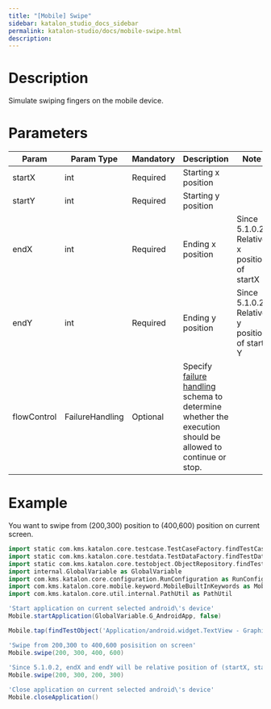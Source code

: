 ```yaml
---
title: "[Mobile] Swipe" 
sidebar: katalon_studio_docs_sidebar
permalink: katalon-studio/docs/mobile-swipe.html 
description: 
---
```

Description
===========

Simulate swiping fingers on the mobile device.

Parameters
==========

<table><thead><tr><th>Param</th><th>Param Type</th><th>Mandatory</th><th>Description</th><th>Note</th></tr></thead><tbody><tr><td>startX</td><td>int</td><td>Required</td><td>Starting x position</td><td>&nbsp;</td></tr><tr><td>startY</td><td>int</td><td>Required</td><td>Starting y position</td><td>&nbsp;</td></tr><tr><td>endX</td><td>int</td><td>Required</td><td>Ending x position</td><td>Since 5.1.0.2:<br>Relative x position of startX</td></tr><tr><td>endY</td><td>int</td><td>Required</td><td>Ending y position</td><td>Since 5.1.0.2<br>Relative y position of start Y</td></tr><tr><td><span>flowControl</span></td><td><span>FailureHandling</span></td><td>Optional</td><td><span>Spec</span><span>ify </span><a href="https://docs.katalon.com/x/qAAM" rel="nofollow">failure handling</a><span> schema to determine whether the execution should be allowed to continue or stop.</span></td><td>&nbsp;</td></tr></tbody></table>

Example 
========

You want to swipe from (200,300) position to (400,600) position on current screen.

```groovy
import static com.kms.katalon.core.testcase.TestCaseFactory.findTestCase
import static com.kms.katalon.core.testdata.TestDataFactory.findTestData
import static com.kms.katalon.core.testobject.ObjectRepository.findTestObject
import internal.GlobalVariable as GlobalVariable
import com.kms.katalon.core.configuration.RunConfiguration as RunConfiguration
import com.kms.katalon.core.mobile.keyword.MobileBuiltInKeywords as Mobile
import com.kms.katalon.core.util.internal.PathUtil as PathUtil

'Start application on current selected android\'s device'
Mobile.startApplication(GlobalVariable.G_AndroidApp, false)

Mobile.tap(findTestObject('Application/android.widget.TextView - Graphics'), GlobalVariable.G_Timeout)

'Swipe from 200,300 to 400,600 posisition on screen'
Mobile.swipe(200, 300, 400, 600)
 
'Since 5.1.0.2, endX and endY will be relative position of (startX, startY) position
Mobile.swipe(200, 300, 200, 300)

'Close application on current selected android\'s device'
Mobile.closeApplication()
```